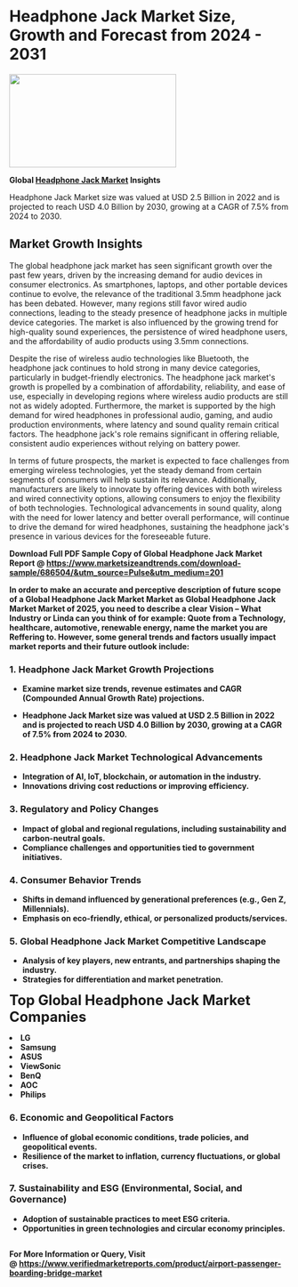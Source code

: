 <H1>Headphone Jack Market Size, Growth and Forecast from 2024 - 2031</H1><img class="aligncenter size-medium wp-image-584254" src="https://thirdeyenews.in/wp-content/uploads/2024/09/Global-Market-Research-300x168.jpeg" alt="" width="300" height="168" /><p><strong>Global&nbsp;<a href="https://www.marketsizeandtrends.com/download-sample/686504/&amp;utm_source=Pulse&amp;utm_medium=201">Headphone Jack Market</a> Insights</strong></p><p>Headphone Jack Market size was valued at USD 2.5 Billion in 2022 and is projected to reach USD 4.0 Billion by 2030, growing at a CAGR of 7.5% from 2024 to 2030.</p><p><h2>Market Growth Insights</h2> <p>The global headphone jack market has seen significant growth over the past few years, driven by the increasing demand for audio devices in consumer electronics. As smartphones, laptops, and other portable devices continue to evolve, the relevance of the traditional 3.5mm headphone jack has been debated. However, many regions still favor wired audio connections, leading to the steady presence of headphone jacks in multiple device categories. The market is also influenced by the growing trend for high-quality sound experiences, the persistence of wired headphone users, and the affordability of audio products using 3.5mm connections.</p> <p><strong></strong></p> <p>Despite the rise of wireless audio technologies like Bluetooth, the headphone jack continues to hold strong in many device categories, particularly in budget-friendly electronics. The headphone jack market's growth is propelled by a combination of affordability, reliability, and ease of use, especially in developing regions where wireless audio products are still not as widely adopted. Furthermore, the market is supported by the high demand for wired headphones in professional audio, gaming, and audio production environments, where latency and sound quality remain critical factors. The headphone jack's role remains significant in offering reliable, consistent audio experiences without relying on battery power.</p> <p>In terms of future prospects, the market is expected to face challenges from emerging wireless technologies, yet the steady demand from certain segments of consumers will help sustain its relevance. Additionally, manufacturers are likely to innovate by offering devices with both wireless and wired connectivity options, allowing consumers to enjoy the flexibility of both technologies. Technological advancements in sound quality, along with the need for lower latency and better overall performance, will continue to drive the demand for wired headphones, sustaining the headphone jack's presence in various devices for the foreseeable future.</p> <p><strong></p><p><span class=""><strong>Download Full PDF Sample Copy of Global Headphone Jack Market Report</strong> @ <a href="https://www.marketsizeandtrends.com/download-sample/686504/&amp;utm_source=Pulse&amp;utm_medium=201" target="_blank">https://www.marketsizeandtrends.com/download-sample/686504/&amp;utm_source=Pulse&amp;utm_medium=201</a></span></p><p>In order to make an accurate and perceptive description of future scope of a Global&nbsp;Headphone Jack Market Market as Global&nbsp;Headphone Jack Market Market of 2025, you need to describe a clear Vision &ndash; What Industry or Linda can you think of for example: Quote from a Technology, healthcare, automotive, renewable energy, name the market you are Reffering to. However, some general trends and factors usually impact market reports and their future outlook include:</p><h3>1.&nbsp;<strong>Headphone Jack Market Growth Projections</strong></h3><ul><li>Examine market size trends, revenue estimates and CAGR (Compounded Annual Growth Rate) projections.</li><li><p>Headphone Jack Market size was valued at USD 2.5 Billion in 2022 and is projected to reach USD 4.0 Billion by 2030, growing at a CAGR of 7.5% from 2024 to 2030.</p></li></ul><h3>2.&nbsp;<strong>Headphone Jack Market Technological Advancements</strong></h3><ul><li>Integration of AI, IoT, blockchain, or automation in the industry.</li><li>Innovations driving cost reductions or improving efficiency.</li></ul><h3>3.&nbsp;<strong>Regulatory and Policy Changes</strong></h3><ul><li>Impact of global and regional regulations, including sustainability and carbon-neutral goals.</li><li>Compliance challenges and opportunities tied to government initiatives.</li></ul><h3>4.&nbsp;<strong>Consumer Behavior Trends</strong></h3><ul><li>Shifts in demand influenced by generational preferences (e.g., Gen Z, Millennials).</li><li>Emphasis on eco-friendly, ethical, or personalized products/services.</li></ul><h3>5.&nbsp;<strong>Global Headphone Jack Market Competitive Landscape</strong></h3><ul><li>Analysis of key players, new entrants, and partnerships shaping the industry.</li><li>Strategies for differentiation and market penetration.</li></ul><p data-pm-slice="1 1 []"><span style="color: inherit; font-family: inherit; font-size: 25px;">Top Global Headphone Jack Market Companies</span></p><div class="" data-test-id=""><p><li>LG</li><li> Samsung</li><li> ASUS</li><li> ViewSonic</li><li> BenQ</li><li> AOC</li><li> Philips</li></p></div><h3>6.&nbsp;<strong>Economic and Geopolitical Factors</strong></h3><ul><li>Influence of global economic conditions, trade policies, and geopolitical events.</li><li>Resilience of the market to inflation, currency fluctuations, or global crises.</li></ul><h3>7.&nbsp;<strong>Sustainability and ESG (Environmental, Social, and Governance)</strong></h3><ul><li>Adoption of sustainable practices to meet ESG criteria.</li><li>Opportunities in green technologies and circular economy principles.</li></ul><h2><strong style="font-size: 14px;">For More Information or Query, Visit @&nbsp;</strong><a style="background-color: #ffffff; font-size: 14px;" href="https://www.marketsizeandtrends.com/report/headphone-jack-market/" target="_blank">https://www.verifiedmarketreports.com/product/airport-passenger-boarding-bridge-market</a></h2>
